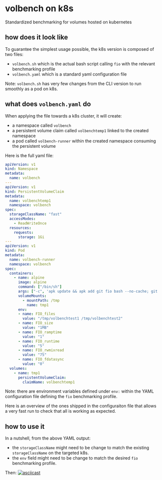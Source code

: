 # volbench on k8s
Standardized benchmarking for volumes hosted on kubernetes

## how does it look like
To guarantee the simplest usage possible, the k8s version is composed of two files:
- ```volbench.sh``` which is the actual bash script calling ```fio``` with the relevant benchmarking profile
- ```volbench.yaml``` which is a standard yaml configuration file 

Note: ```volbench.sh``` has very few changes from the CLI version to run smoothly as a pod on k8s.

## what does ```volbench.yaml``` do
When applying the file towards a k8s cluster, it will create: 
- a namespace called ```volbench```
- a persistent volume claim called ```volbenchtemp1``` linked to the created namespace
- a pod called ```volbench-runner``` within the created namespace consuming the persistent volume

Here is the full yaml file:
```yaml 
apiVersion: v1
kind: Namespace
metadata:
  name: volbench
---
apiVersion: v1
kind: PersistentVolumeClaim
metadata:
  name: volbenchtemp1
  namespace: volbench
spec:
  storageClassName: "fast"
  accessModes:
    - ReadWriteOnce
  resources:
    requests:
      storage: 1Gi
---
apiVersion: v1
kind: Pod
metadata:
  name: volbench-runner
  namespace: volbench
spec:
  containers:
    - name: alpine
      image: alpine
      command: ["/bin/sh"]
      args: ["-c", 'apk update && apk add git fio bash --no-cache; git clone --single-branch --branch containerized http://github.com/rovandep/volbench.git; /volbench/k8s/volbench.sh; sleep 36000']
      volumeMounts:
        - mountPath: /tmp
          name: tmp1
      env:
      - name: FIO_files
        value: "/tmp/volbenchtest1 /tmp/volbenchtest2"
      - name: FIO_size
        value: "1MB"
      - name: FIO_ramptime
        value: "1"
      - name: FIO_runtime
        value: "5"
      - name: FIO_rwmixread
        value: "75"
      - name: FIO_fdatasync
        value: "0"
  volumes:
    - name: tmp1
      persistentVolumeClaim:
        claimName: volbenchtemp1
```

Note: there are environment variables defined under ```env:``` within the YAML configuration file defining the ```fio``` benchmarking profile.

Here is an overview of the ones shipped in the configuraiton file that allows a very fast run to check that all is working as expected.


## how to use it
In a nutshell, from the above YAML output:
- the ```storageClassName``` might need to be change to match the existing ```storageClassName``` on the targeted k8s.  
- the ```env``` field might need to be change to match the desired ```fio``` benchmarking profile.

Then:
[![asciicast](https://asciinema.org/a/407266.svg)](https://asciinema.org/a/407266)

<script id="asciicast-407266" src="https://asciinema.org/a/407266.js" async></script>